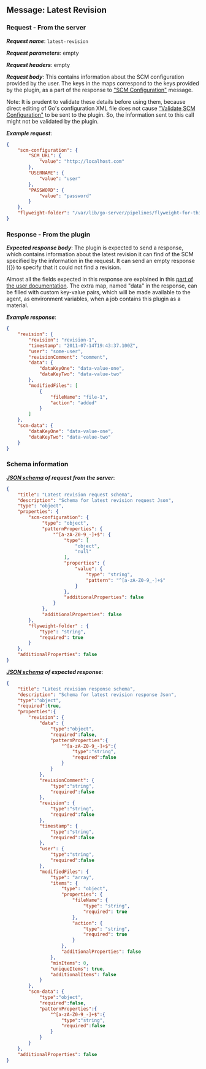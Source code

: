 ## Message: Latest Revision
 
### Request - From the server

***Request name***: `latest-revision`

***Request parameters***: empty

***Request headers***: empty

***Request body***: This contains information about the SCM configuration provided by the user. The keys in the maps correspond to the keys provided by the plugin, as a part of the response to ["SCM Configuration"](scm_configuration.md) message.

Note: It is prudent to validate these details before using them, because direct editing of Go's configuration XML file does not cause ["Validate SCM Configuration"](validate_scm_configuration.md) to be sent to the plugin. So, the information sent to this call might not be validated by the plugin.

***Example request***:

```json
{
    "scm-configuration": {
        "SCM_URL": {
            "value": "http://localhost.com"
        },
        "USERNAME": {
            "value": "user"
        },
        "PASSWORD": {
            "value": "password"
        }
    },
    "flyweight-folder": "/var/lib/go-server/pipelines/flyweight-for-this-material"
}
```

### Response - From the plugin

***Expected response body***: The plugin is expected to send a response, which contains information about the latest revision it can find of the SCM specified by the information in the request. It can send an empty response ({}) to specify that it could not find a revision.

Almost all the fields expected in this response are explained in this [part of the user documentation](https://docs.gocd.org/current/extension_points/scm_extension.html#scm-information-display). The extra map, named "data" in the response, can be filled with custom key-value pairs, which will be made available to the agent, as environment variables, when a job contains this plugin as a material.

***Example response***:

```json
{
    "revision": {
        "revision": "revision-1",
        "timestamp": "2011-07-14T19:43:37.100Z",
        "user": "some-user",
        "revisionComment": "comment",
        "data": {
            "dataKeyOne": "data-value-one",
            "dataKeyTwo": "data-value-two"
        },
        "modifiedFiles": [
            {
                "fileName": "file-1",
                "action": "added"
            }
        ]
    },
    "scm-data": {
        "dataKeyOne": "data-value-one",
        "dataKeyTwo": "data-value-two"
    }
}
```

### Schema information

***[JSON schema](http://json-schema.org) of request from the server***:

```json
{
    "title": "Latest revision request schema",
    "description": "Schema for latest revision request Json",
    "type": "object",
    "properties": {
        "scm-configuration": {
             "type": "object",
             "patternProperties": {
                 "^[a-zA-Z0-9_-]+$": {
                     "type": [
                         "object",
                         "null"
                     ],
                     "properties": {
                         "value": {
                             "type": "string",
                             "pattern": "^[a-zA-Z0-9_-]+$"
                         }
                     },
                     "additionalProperties": false
                 }
             },
             "additionalProperties": false
        },
        "flyweight-folder" : {
            "type": "string",
            "required": true
        }
    },
    "additionalProperties": false
}
```

***[JSON schema](http://json-schema.org) of expected response***:

```json
{
    "title": "Latest revision response schema",
    "description": "Schema for latest revision response Json",
    "type":"object",
    "required":true,
    "properties":{
        "revision": {
            "data": {
                "type":"object",
                "required":false,
                "patternProperties":{
                    "^[a-zA-Z0-9_-]+$":{
                        "type":"string",
                        "required":false
                    }
                }
            },
            "revisionComment": {
                "type":"string",
                "required":false
            },
            "revision": {
                "type":"string",
                "required":false
            },
            "timestamp": {
                "type":"string",
                "required":false
            },
            "user": {
                "type":"string",
                "required":false
            },
            "modifiedFiles": {
                "type": "array",
                "items": {
                    "type": "object",
                    "properties": {
                        "fileName": {
                            "type": "string",
                            "required": true
                        },
                        "action": {
                            "type": "string",
                            "required": true
                        }
                    },
                    "additionalProperties": false
                },
                "minItems": 0,
                "uniqueItems": true,
                "additionalItems": false
            }
        },
        "scm-data": {
            "type":"object",
            "required":false,
            "patternProperties":{
                "^[a-zA-Z0-9_-]+$":{
                    "type":"string",
                    "required":false
                }
            }
        }
    },
    "additionalProperties": false
}
```
